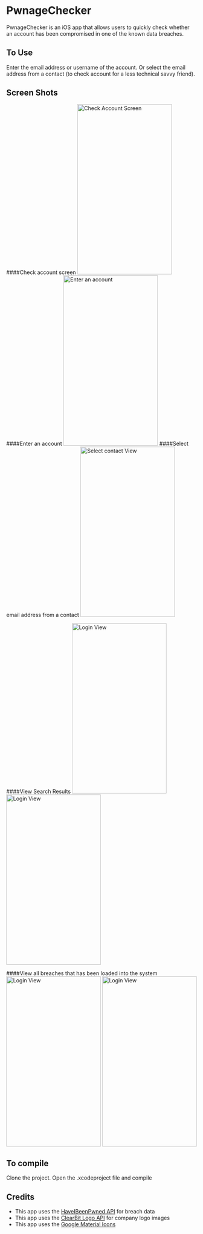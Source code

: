 # PwnageChecker
PwnageChecker is an iOS app that allows users to quickly check whether an account has been compromised in one of the known data breaches.

## To Use
Enter the email address or username of the account. Or select the email address from a contact (to check account for a less technical savvy friend).

## Screen Shots
####Check account screen
<img src="https://raw.github.com/vincechan/PwnageChecker/master/ScreenShots/check-screen.png" alt="Check Account Screen" width="250" height="450">
####Enter an account
<img src="https://raw.github.com/vincechan/PwnageChecker/master/ScreenShots/enter-account-screen.png" alt="Enter an account" width="250" height="450">
####Select email address from a contact
<img src="https://raw.github.com/vincechan/PwnageChecker/master/ScreenShots/select-contact-screen.png" alt="Select contact View" width="250" height="450">

####View Search Results
<img src="https://raw.github.com/vincechan/PwnageChecker/master/ScreenShots/search-result-no-breach.png" alt="Login View" width="250" height="450">
<img src="https://raw.github.com/vincechan/PwnageChecker/master/ScreenShots/search-result-pwned.png" alt="Login View" width="250" height="450">

####View all breaches that has been loaded into the system
<img src="https://raw.github.com/vincechan/PwnageChecker/master/ScreenShots/breach-list.png" alt="Login View" width="250" height="450">
<img src="https://raw.github.com/vincechan/PwnageChecker/master/ScreenShots/breach-detail.png" alt="Login View" width="250" height="450">

## To compile
Clone the project. Open the .xcodeproject file and compile

## Credits
* This app uses the [HaveIBeenPwned API](https://haveibeenpwned.com/API/v2) for breach data
* This app uses the [ClearBit Logo API](https://clearbit.com/docs#logo-api) for company logo images
* This app uses the [Google Material Icons](https://design.google.com/icons)
